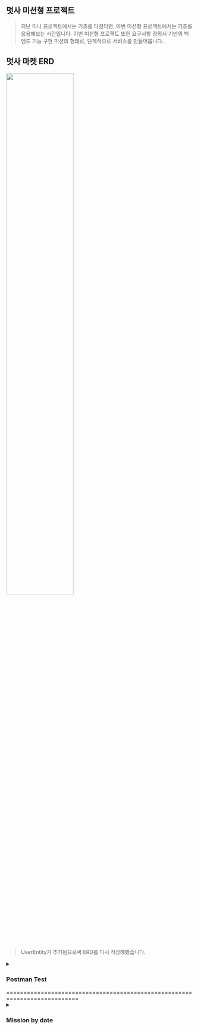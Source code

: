 ## 멋사 미션형 프로젝트
> 지난 미니 프로젝트에서는 기초를 다졌다면, 이번 미션형 프로젝트에서는 기초를 응용해보는 시간입니다.
> 이번 미션형 프로젝트 또한 요구사항 정의서 기반의 백엔드 기능 구현 미션의 형태로, 단계적으로 서비스를 만들어봅니다. 

## 멋사 마켓 ERD

<img width="60%" src="https://github.com/likelion-backend-5th/Project_1_KimMinGyun/assets/86220874/8d27da88-7754-4de1-8dff-4ee95fbafd19"/>

> UserEntity가 추가됨으로써 ERD를 다시 작성해봤습니다.

      
<details>
<summary>
    
  ### Postman Test
</summary>
===========================================================================

(사진을 클릭하시면 크게 볼 수 있습니다)

### 회원가입/로그인

<img width="60%" src="https://github.com/likelion-backend-5th/Project_1_KimMinGyun/assets/86220874/d2beb45b-a411-4461-809d-cebd9a00d461"/>

* 회원가입 정보를 Json 형식으로 보내면 회원가입


<img width="60%" src="https://github.com/likelion-backend-5th/Project_1_KimMinGyun/assets/86220874/9c1986da-8233-4b9d-80d9-e45ac512a12b"/>

* username과 password를 JSON 형식으로 보내면 로그인 하면서 토큰을 발급받을 수 있다
    * mingyun의 토큰은 eyJhbGciOiJIUzUxMiJ9.eyJzdWIiOiJtaW5neXVuIiwiaWF0IjoxNjkwODk4MzgyLCJleHAiOjE2OTA5MDE5ODJ9.5EsDv-Yx-q-YHuJImUPU0ait_sIIEEI8P69rM1_uAxXB3kUUZXbPm9jztr67TCrr6fGzRfIuVTtM4QdWmTJHaw
    * 미리 JpaUserDetailsManager에 만들어 놓은 user, user1이 있는데 test를 위해 user의 토큰도 받아서 두 명의 사용자를 가정해 테스트 해보겠다
    * user1의 토큰은 eyJhbGciOiJIUzUxMiJ9.eyJzdWIiOiJ1c2VyMSIsImlhdCI6MTY5MDg5ODg5MCwiZXhwIjoxNjkwOTAyNDkwfQ.LufEgCwSMzrANDEH2xSfJgq1W01WXIeqrdkIMCPkWyXW8pJLS1GkmafoxQuPbfPXWf9qrrmjmBTO1sF14CQv4Q
    * 테스트할 때 인증이 필요한 기능들은 계속 Authorization - Bearer Token 부분에 토큰을 넣어주면서 할 것이다. 기능에 따라 번갈아가며 넣을 것이다.


<img width="60%" src="https://github.com/likelion-backend-5th/Project_1_KimMinGyun/assets/86220874/060dae0f-898a-4166-92df-68d3557b07bb"/>

* 토큰을 Authorization - Bearer Token의 넣어주고 요청을 보내면 username도 확인할 수 있다 

===========================================================================

### SalesItem 기능

<img width="60%" src="https://github.com/likelion-backend-5th/Project_1_KimMinGyun/assets/86220874/6b55d9f8-5d48-4b81-bf2c-041231b99bae"/>

* 포스트맨의 컬렉션에서는 로그인을 하면 Authorization - Bearer Token에 자동으로 토큰 값이 넣어지기도 하는데, 일단 수동으로 넣어주고 요청을 보내겠다
    * 일단 mingyun의 토큰을 넣어줬다 (mingyun으로 로그인 한 것)
    * 그리고 item 판매 게시글을 2개 올리는 테스트를 하였다


<img width="60%" src="https://github.com/likelion-backend-5th/Project_1_KimMinGyun/assets/86220874/47ffc706-1f3a-4e06-bf1d-1dbd56ee9dac"/>

* read
    * read는 토큰을 안넣어줘도 조회를 할 수 있게 해놨다
    * 왼쪽에 get 요청 3개는 차례대로 단일 조회, 전체 조회, 페이지 조회이다.
    * 대표적으로 전체 조회만 사진으로 올려두었다. 3가지 조회가 다 잘되는 것을 확인하였다.


<img width="60%" src="https://github.com/likelion-backend-5th/Project_1_KimMinGyun/assets/86220874/ff2bb8df-dd30-44a6-aca6-99c9eeb4453e"/>

* delete
    * delete는 토큰을 넣어줘야한다.
    * 토큰을 통해 itemId의 작성자와 로그인한 user가 일치하면 삭제를 할 수 있게 하였다.
    * 판매 게시글 작성자가 아닌 user1의 토큰을 넣으면은 삭제가 되지 않는 것을 확인할 수 있다.


<img width="60%" src="https://github.com/likelion-backend-5th/Project_1_KimMinGyun/assets/86220874/15d3df43-c2fd-4d7c-9c34-c3e0c650e8c9"/>

* update
    * 마찬가지로 토큰으로 인증을 해서 작성자만이 수정을 할 수 있다.

<img width="60%" src="https://github.com/likelion-backend-5th/Project_1_KimMinGyun/assets/86220874/87d33aa1-158b-4467-815d-5ee88feddc54"/>

* Put Image
    * 사진을 넣을 수 있다. 서버에 폴더가 생기고 그 Url을 넣어주었다.


<img width="60%" src="https://github.com/likelion-backend-5th/Project_1_KimMinGyun/assets/86220874/3a24df96-b152-4706-8900-35af4b3169ef"/>

* read
    * put, delete 등을 하고 다시 조회한 결과 기능들이 잘 수행된 것을 확인할 수 있다
    
===========================================================================

### Comment 기능

<img width="60%" src="https://github.com/likelion-backend-5th/Project_1_KimMinGyun/assets/86220874/b1210428-60c3-45cf-9c34-da11e1fadb68"/>

* post 댓글
    * 댓글은 작성자든 구매하려는 사람이든 달 수 있게 하였다.
    * 댓글의 답글은 작성자만 달 수 있게 하였다.
    * 지금 테스트에서는 user1의 토큰으로 달았다. 삭제를 위해 2개 달았다. 


<img width="60%" src="https://github.com/likelion-backend-5th/Project_1_KimMinGyun/assets/86220874/e8d09b64-a29b-4a83-84b9-d86323eb2a4f"/>
      
* read
    * 페이지 조회로 구현하였다. itemId에 해당하는 댓글들을 보여준다.
    * 토큰 인증이 없어도 된다. 


<img width="60%" src="https://github.com/likelion-backend-5th/Project_1_KimMinGyun/assets/86220874/4cc4ccf4-4878-4830-ac99-2e5516bdfbcb"/>

* delete
    * 해당 댓글 작성자의 토큰(여기선 user1)을 넣어줘야 삭제를 할 수 있다.
    * itemId: 1, commentId: 2 의 댓글을 삭제하였다.


<img width="60%" src="https://github.com/likelion-backend-5th/Project_1_KimMinGyun/assets/86220874/c503b083-b641-4b90-8e18-90e723922821"/>

* update 댓글
    *  해당 댓글 작성자가 수정을 할 수 있다.
    *  itemId: 1, commentId: 1 의 댓글을 수정하였다.  



<img width="60%" src="https://github.com/likelion-backend-5th/Project_1_KimMinGyun/assets/86220874/d8d5b5c4-3c80-4bf8-ad37-143831d4704d"/>

* post Reply
    * 아이템 판매글 작성자만이 달 수 있다.
    * 1번 아이템 1번 댓글에 대해 답글을 달았다.

<img width="60%" src="https://github.com/likelion-backend-5th/Project_1_KimMinGyun/assets/86220874/f62e7678-9de5-4533-987e-e95de13705db"/>
   
* read
    * read 결과 post, delete, update가 정상 동작한 것을 확인할 수 있다.
 
===========================================================================

### Negotiation 기능

<img width="60%" src="https://github.com/likelion-backend-5th/Project_1_KimMinGyun/assets/86220874/adef2ff0-0345-44a8-92e9-2f0597b40df2"/>

* post Nego
    * Nego 에서는 또 다른 user의 토큰을 발급받아 총 3명의 토큰으로 test를 할 것이다.
    * 일단 user1, user2 의 토큰으로 각각 2개씩 Nego를 post 하였다

<img width="60%" src="https://github.com/likelion-backend-5th/Project_1_KimMinGyun/assets/86220874/d212e7e9-a31b-47aa-bb5f-54abd2f93ae4"/>

<img width="60%" src="https://github.com/likelion-backend-5th/Project_1_KimMinGyun/assets/86220874/c1933057-fdf7-4858-ae74-9861620c062d"/>

<img width="60%" src="https://github.com/likelion-backend-5th/Project_1_KimMinGyun/assets/86220874/aa7b769f-c023-4b0c-b3f1-8b9995466edf"/>

 
* read
    * read는 세 가지 경우를 확인해야 한다.
    * 위에서부터 차례로 판매글 작성자의 토큰, user1의 토큰, user2의 토큰으로 read를 한 결과이다.
    * 판매글 작성자는 모든 네고를 확인할 수 있다.
    * 각각의 user들은 자신의 네고만 확인할 수 있다.
    * read의 결과로써 네고했던 가격과 status를 확인할 수 있다.

<img width="60%" src="https://github.com/likelion-backend-5th/Project_1_KimMinGyun/assets/86220874/bce7ed2a-af1f-4a67-8da7-0c49852b5e8c"/>

<img width="60%" src="https://github.com/likelion-backend-5th/Project_1_KimMinGyun/assets/86220874/657cc461-1fa7-46ee-bd8c-9092f321494b"/>

* update(1)
    * update도 세가지 경우가 있는데, 일단 첫번째 경우이다.
    * 네고를 했던 사람만이 가격을 수정할 수 있다.(다른 토큰으로 할 시 에러 발생)
    * read로 결과를 확인하였다. 네고 가격이 잘 바뀐 것을 확인하였다. (편의를 위해 판매 글 작성자의 토큰으로 read 수행)


<img width="60%" src="https://github.com/likelion-backend-5th/Project_1_KimMinGyun/assets/86220874/c3cd4c43-56f0-4e28-b8ff-d309e1c4c192"/>

* delete
    * 또 다른 update 확인에 앞서 delete를 했다.
    * 마찬가지로 네고를 한 사람의 토큰을 넣어줘야 삭제가 된다

<img width="60%" src="https://github.com/likelion-backend-5th/Project_1_KimMinGyun/assets/86220874/2a7e7613-2b30-4b3c-9e22-17e8edec72d4"/>

<img width="60%" src="https://github.com/likelion-backend-5th/Project_1_KimMinGyun/assets/86220874/79f5cf7d-f18a-4706-9c08-83a9c503dbc1"/>
 
* update(2)
    * 네고를 받은 작성자는 status를 바꿔줄 수 있다.
    * 수락 or 거절로 바꿀 수 있는데, 1번 네고에 대해서는 수락을 하였고 2번 네고에 대해서는 거절, 3번 네고에 대해서는 그대로 두었다.
    * 조회 결과 status가 잘 바뀐 것을 확인할 수 있다.
 
<img width="60%" src="https://github.com/likelion-backend-5th/Project_1_KimMinGyun/assets/86220874/01285fe9-2c56-4d09-a6a3-567c5ffa9df6"/>

<img width="60%" src="https://github.com/likelion-backend-5th/Project_1_KimMinGyun/assets/86220874/e9442f94-99e9-456d-9eec-7bb8dff6547b"/>

  
* update(3)
    * 네고를 한 유저는 status가 "수락" 상태인 것에 한해 구매 확정을 할 수 있다.
    * 구매 확정을 함에 따라 나머지의 제안들의 status가 "거절로 바뀌는 것을 확인할 수 있다.
 
</details>
===========================================================================

<details>
<summary>
    
  ### Mission by date
</summary>
===========================================================================

### Day1
===========================================================================

### Day2
===========================================================================

### Day3
</details>
